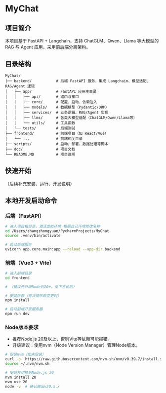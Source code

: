 # MyChat

## 项目简介
本项目基于 FastAPI + Langchain，支持 ChatGLM、Qwen、Llama 等大模型的 RAG 与 Agent 应用，采用前后端分离架构。

## 目录结构

```text
MyChat/
├── backend/           # 后端 FastAPI 服务，集成 Langchain、模型适配、RAG/Agent 逻辑
│   ├── app/           # FastAPI 应用主目录
│   │   ├── api/       # 路由与接口
│   │   ├── core/      # 配置、启动、依赖注入
│   │   ├── models/    # 数据模型（Pydantic/ORM）
│   │   ├── services/  # 业务逻辑、RAG/Agent 实现
│   │   ├── llms/      # 各类大模型适配（ChatGLM/Qwen/Llama等）
│   │   └── utils/     # 工具函数
│   └── tests/         # 后端测试
├── frontend/          # 前端项目（如 React/Vue）
│   └── ...            # 前端相关目录
├── scripts/           # 启动、部署、数据处理等脚本
├── doc/               # 项目文档
└── README.MD          # 项目说明
```

## 快速开始
（后续补充安装、运行、开发说明）

## 本地开发启动命令

### 后端（FastAPI）
```bash
# 进入项目根目录，激活虚拟环境 根据自己环境修改名称
cd /Users/zhangzhongyuan/PycharmProjects/MyChat
source .venv/bin/activate

# 启动后端服务
uvicorn app.core.main:app --reload --app-dir backend
```

### 前端（Vue3 + Vite）
```bash
# 进入前端目录
cd frontend

# （建议先升级Node到20+，见下方说明）

# 安装依赖（首次或依赖变更时）
npm install

# 启动前端开发服务器
npm run dev
```

### Node版本要求
- 推荐Node.js 20及以上，否则Vite等依赖可能报错。
- 升级建议：使用nvm（Node Version Manager）管理Node版本。

```bash
# 安装nvm（如未安装）
curl -o- https://raw.githubusercontent.com/nvm-sh/nvm/v0.39.7/install.sh | bash
source ~/.nvm/nvm.sh

# 安装并切换到Node.js 20
nvm install 20
nvm use 20
node -v  # 确认输出v20.x.x
```

